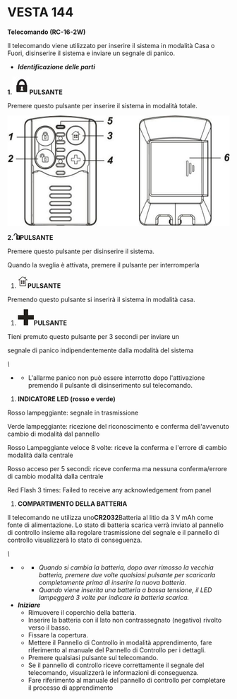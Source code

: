 # VESTA 144

**Telecomando (RC-16-2W)**

Il telecomando viene utilizzato per inserire il sistema in modalità Casa o Fuori, disinserire il sistema e inviare un segnale di panico.

-   _**Identificazione delle parti**_

**1.**![](<.gitbook/assets/0 (54).jpeg>)**PULSANTE**

Premere questo pulsante per inserire il sistema in modalità totale.

![](<.gitbook/assets/1 (46).jpeg>)

**2.**![](<.gitbook/assets/2 (43).jpeg>)**PULSANTE**

Premere questo pulsante per disinserire il sistema.

Quando la sveglia è attivata, premere il pulsante per interromperla

1.  ![](<.gitbook/assets/3 (40).jpeg>)**PULSANTE**

Premendo questo pulsante si inserirà il sistema in modalità casa.

1.  ![](<.gitbook/assets/4 (52).png>)**PULSANTE**

Tieni premuto questo pulsante per 3 secondi per inviare un

segnale di panico indipendentemente dalla modalità del sistema

_\\<NOTE>_

-   -   L'allarme panico non può essere interrotto dopo l'attivazione premendo il pulsante di disinserimento sul telecomando.

1.  **INDICATORE LED (rosso e verde)**

Rosso lampeggiante: segnale in trasmissione

Verde lampeggiante: ricezione del riconoscimento e conferma dell'avvenuto cambio di modalità dal pannello

Rosso Lampeggiante veloce 8 volte: riceve la conferma e l'errore di cambio modalità dalla centrale

Rosso acceso per 5 secondi: riceve conferma ma nessuna conferma/errore di cambio modalità dalla centrale

Red Flash 3 times: Failed to receive any acknowledgement from panel

1.  **COMPARTIMENTO DELLA BATTERIA**

Il telecomando ne utilizza uno**CR2032**Batteria al litio da 3 V mAh come fonte di alimentazione. Lo stato di batteria scarica verrà inviato al pannello di controllo insieme alla regolare trasmissione del segnale e il pannello di controllo visualizzerà lo stato di conseguenza.

_\\<NOTE>_

-   -   -   _Quando si cambia la batteria, dopo aver rimosso la vecchia batteria, premere due volte qualsiasi pulsante per scaricarla completamente prima di inserire la nuova batteria._
        -   _Quando viene inserita una batteria a bassa tensione, il LED lampeggerà 3 volte per indicare la batteria scarica._
-   _**Iniziare**_
    -   Rimuovere il coperchio della batteria.
    -   Inserire la batteria con il lato non contrassegnato (negativo) rivolto verso il basso.
    -   Fissare la copertura.
    -   Mettere il Pannello di Controllo in modalità apprendimento, fare riferimento al manuale del Pannello di Controllo per i dettagli.
    -   Premere qualsiasi pulsante sul telecomando.
    -   Se il pannello di controllo riceve correttamente il segnale del telecomando, visualizzerà le informazioni di conseguenza.
    -   Fare riferimento al manuale del pannello di controllo per completare il processo di apprendimento
